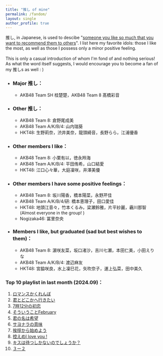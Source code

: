 ```yaml
---
title: "推し of mine"
permalink: /fandom/
layout: single
author_profile: true
---
```


推し, in Japanese, is used to descibe "[someone you like so much that you want to recommend them to others](https://ja.wikipedia.org/wiki/%E6%8E%A8%E3%81%97)". I list here my favorite idols: those I like the most, as well as those I possess only a minor positive feeling.  
\
This is only a casual introduction of whom I'm fond of and nothing serious! As what the word itself suggests, I would encourage you to become a fan of my 推しs as well : \)  

* ### Major 推し：  
    * AKB48 Team SH 桂楚楚，AKB48 Team 8 髙橋彩音

* ### Other 推し：  
    * AKB48 Team 8: 倉野尾成美
    * AKB48 Team A/K/B/4: 山内瑞葵
    * HKT48: 生野莉奈，渋井美奈，龍頭綺音，長野らら，江浦優香

* ### Other members I like：  
    * AKB48 Team 8: 小栗有以，徳永羚海
    * AKB48 Team A/K/B/4: 平田侑希，山口結愛
    * HKT48: 江口心々華，大庭凜咲，井澤美優

* ### Other members I have some positive feelings：  
    * AKB48 Team 8: 坂川陽香，橋本陽菜，永野芹佳
    * AKB48 Team A/K/B/4/研: 橋本恵理子，田口愛佳
    * HKT48: 地頭江音々，竹本くるみ，梁瀬鈴雅，片平紗麗，靏川那智 (Almost everyone in the group! )
    * Nogizaka46: 冨里奈央
    
* ### Members I like, but graduated (sad but best wishes to them)：  
    * AKB48 Team 8: 濵咲友菜，坂口渚沙，吉川七瀬，本田仁美，小田えりな
    * AKB48 Team A/K/B/4: 渡辺麻友
    * HKT48: 宮脇咲良，水上凜巳花，矢吹奈子，運上弘菜，田中美久


### Top 10 playlist in last month (2024.09)：

1. [ロマンスかくれんぼ](https://open.spotify.com/track/4uZj5qe6wfCHoAWW4NbdOK)  
2. [君とどこかへ行きたい](https://open.spotify.com/track/1D3S0QBoxzgXN7NHiz7KC3)  
3. [7時12分の初恋](https://open.spotify.com/track/11zSwZDZa2tflgBAKWAHRB)  
4. [そういうことFebruary](https://open.spotify.com/track/4Kf0nhlJ3LxBHO3DyNYA0b)  
5. [君の名は希望](https://open.spotify.com/track/6v3finV0liJQHlG3op1oy0)  
6. [サヨナラの意味](https://open.spotify.com/track/0lU7b9JpuI9RMVqqcJc5kd)  
7. [挨拶から始めよう](https://open.spotify.com/track/0E2RvBloxOfh8qdud3LHF9)  
8. [控えめI love you !](https://open.spotify.com/track/0Zu1VrL45ZEvYYnpOCiPGB)  
9. [キスは待つしかないのでしょうか？](https://open.spotify.com/track/79WstEMUylIx1atjIXOtRF)  
10. [３ー２](https://open.spotify.com/track/4pYqygRHAC35hBkZ12kdTQ)  
